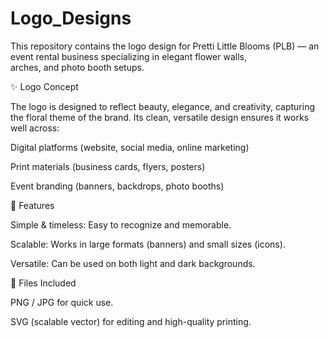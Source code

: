 # Logo_Designs
This repository contains the logo design for Pretti Little Blooms (PLB) — an event rental business specializing in elegant flower walls, <br>arches, and photo booth setups.

✨ Logo Concept

The logo is designed to reflect beauty, elegance, and creativity, capturing the floral theme of the brand. Its clean, versatile design ensures it works well across:

Digital platforms (website, social media, online marketing)

Print materials (business cards, flyers, posters)

Event branding (banners, backdrops, photo booths)

🎨 Features

Simple & timeless: Easy to recognize and memorable.

Scalable: Works in large formats (banners) and small sizes (icons).

Versatile: Can be used on both light and dark backgrounds.

📂 Files Included

PNG / JPG for quick use.

SVG (scalable vector) for editing and high-quality printing.
